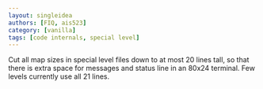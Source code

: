 ```yaml
---
layout: singleidea
authors: [FIQ, ais523]
category: [vanilla]
tags: [code internals, special level]
---
```

Cut all map sizes in special level files down to at most 20 lines tall, so that there is extra space for messages and status line in an 80x24 terminal. Few levels currently use all 21 lines.
